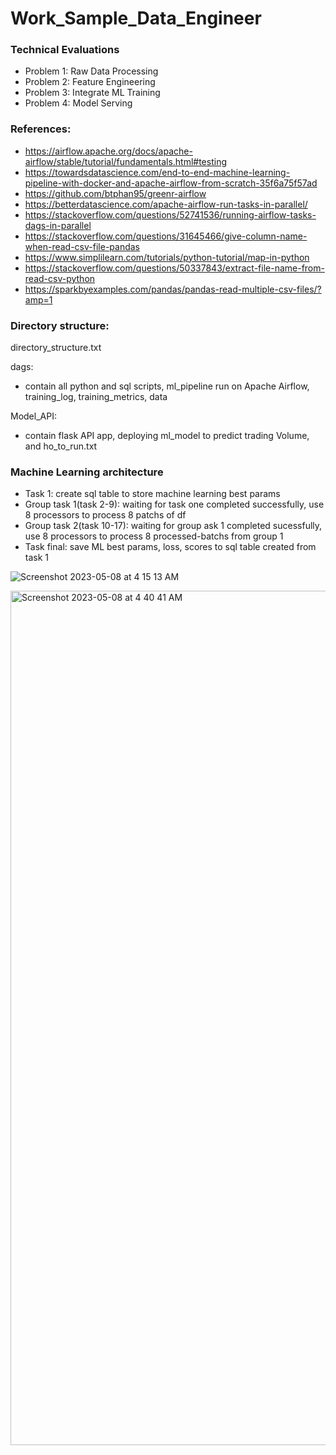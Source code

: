 # Work_Sample_Data_Engineer
### Technical Evaluations

- Problem 1: Raw Data Processing  
- Problem 2: Feature Engineering
- Problem 3: Integrate ML Training
- Problem 4: Model Serving
### References: 
- https://airflow.apache.org/docs/apache-airflow/stable/tutorial/fundamentals.html#testing
- https://towardsdatascience.com/end-to-end-machine-learning-pipeline-with-docker-and-apache-airflow-from-scratch-35f6a75f57ad
- https://github.com/btphan95/greenr-airflow
- https://betterdatascience.com/apache-airflow-run-tasks-in-parallel/
- https://stackoverflow.com/questions/52741536/running-airflow-tasks-dags-in-parallel
- https://stackoverflow.com/questions/31645466/give-column-name-when-read-csv-file-pandas
- https://www.simplilearn.com/tutorials/python-tutorial/map-in-python
- https://stackoverflow.com/questions/50337843/extract-file-name-from-read-csv-python
- https://sparkbyexamples.com/pandas/pandas-read-multiple-csv-files/?amp=1

### Directory structure: 
directory_structure.txt

dags: 
- contain all python and sql scripts, ml_pipeline run on Apache Airflow, training_log, training_metrics, data

Model_API:
- contain flask API app, deploying ml_model to predict trading Volume, and ho_to_run.txt

### Machine Learning architecture

- Task 1: create sql table to store machine learning best params
- Group task 1(task 2-9): waiting for task one completed successfully, use 8 processors to process 8 patchs of df
- Group task 2(task 10-17): waiting for group ask 1 completed sucessfully, use 8 processors to process 8 processed-batchs from group 1
- Task final: save ML best params, loss, scores to sql table created from task 1

![Screenshot 2023-05-08 at 4 15 13 AM](https://user-images.githubusercontent.com/93171100/236777778-297e7f10-01a0-467c-82d5-218d319f6836.png)

<img width="1367" alt="Screenshot 2023-05-08 at 4 40 41 AM" src="https://user-images.githubusercontent.com/93171100/236777950-0e9d9121-0f58-498b-8c38-c23a8733d49a.png">

